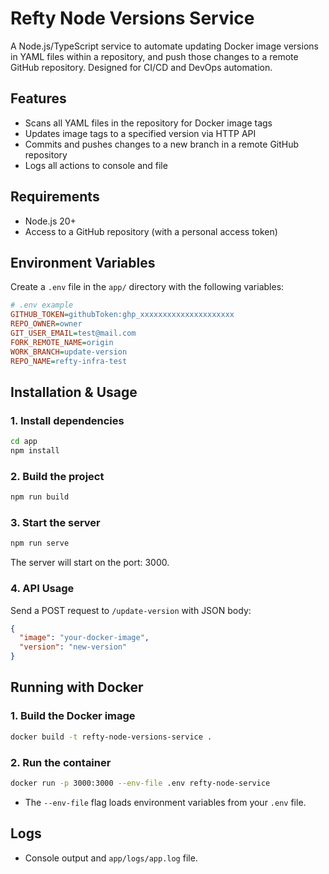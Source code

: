 # Refty Node Versions Service

A Node.js/TypeScript service to automate updating Docker image versions in YAML files within a repository, and push those changes to a remote GitHub repository. Designed for CI/CD and DevOps automation.

## Features

- Scans all YAML files in the repository for Docker image tags
- Updates image tags to a specified version via HTTP API
- Commits and pushes changes to a new branch in a remote GitHub repository
- Logs all actions to console and file

## Requirements

- Node.js 20+
- Access to a GitHub repository (with a personal access token)

## Environment Variables

Create a `.env` file in the `app/` directory with the following variables:

```ini
# .env example
GITHUB_TOKEN=githubToken:ghp_xxxxxxxxxxxxxxxxxxxxx
REPO_OWNER=owner
GIT_USER_EMAIL=test@mail.com
FORK_REMOTE_NAME=origin
WORK_BRANCH=update-version
REPO_NAME=refty-infra-test
```

## Installation & Usage

### 1. Install dependencies

```bash
cd app
npm install
```

### 2. Build the project

```bash
npm run build
```

### 3. Start the server

```bash
npm run serve
```

The server will start on the port: 3000.

### 4. API Usage

Send a POST request to `/update-version` with JSON body:

```json
{
  "image": "your-docker-image",
  "version": "new-version"
}
```

## Running with Docker

### 1. Build the Docker image

```bash
docker build -t refty-node-versions-service .
```

### 2. Run the container

```bash
docker run -p 3000:3000 --env-file .env refty-node-service
```

- The `--env-file` flag loads environment variables from your `.env` file.

## Logs

- Console output and `app/logs/app.log` file.

